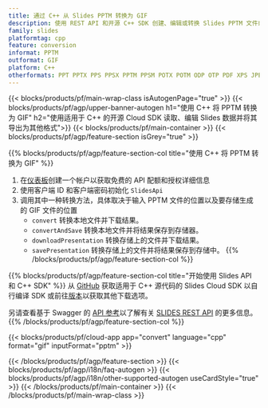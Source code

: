 ```yaml
---
title: 通过 C++ 从 Slides PPTM 转换为 GIF
description: 使用 REST API 和开源 C++ SDK 创建、编辑或转换 Slides PPTM 文件或将其转换为 GIF
family: slides
platformtag: cpp
feature: conversion
informat: PPTM
outformat: GIF
platform: C++
otherformats: PPT PPTX PPS PPSX PPTM PPSM POTX POTM ODP OTP PDF XPS JPEG PNG BMP TIFF SVG HTML SWF HTML5 XAML XML MD MPEG4
---
```


{{< blocks/products/pf/main-wrap-class isAutogenPage="true" >}}
{{< blocks/products/pf/agp/upper-banner-autogen h1="使用 C++ 将 PPTM 转换为 GIF" h2="使用适用于 C++ 的开源 Cloud SDK 读取、编辑 Slides 数据并将其导出为其他格式">}}
{{< blocks/products/pf/main-container >}}
{{< blocks/products/pf/agp/feature-section isGrey="true" >}}

{{% blocks/products/pf/agp/feature-section-col title="使用 C++ 将 PPTM 转换为 GIF" %}}
1. 在<a href="https://dashboard.aspose.cloud/">仪表板</a>创建一个帐户以获取免费的 API 配额和授权详细信息
1. 使用客户端 ID 和客户端密码初始化 ```SlidesApi```
1. 调用其中一种转换方法，具体取决于输入 PPTM 文件的位置以及要存储生成的 GIF 文件的位置
    - ```convert``` 转换本地文件并下载结果。
    - ```convertAndSave``` 转换本地文件并将结果保存到存储器。
    - ```downloadPresentation``` 转换存储上的文件并下载结果。
    - ```savePresentation``` 转换存储上的文件并将结果保存到存储中。
{{% /blocks/products/pf/agp/feature-section-col %}}

{{% blocks/products/pf/agp/feature-section-col title="开始使用 Slides API 和 C++ SDK" %}}
从 [GitHub](https://github.com/aspose-slides-cloud/aspose-slides-cloud-cpp) 获取适用于 C++ 源代码的 Slides Cloud SDK 以自行编译 SDK 或前往[版本](https://releases.aspose.cloud/)以获取其他下载选项。
 
另请查看基于 Swagger 的 [API 参考](https://apireference.aspose.cloud/slides/)以了解有关 [SLIDES REST API](https://products.aspose.cloud/slides/curl/) 的更多信息。
{{% /blocks/products/pf/agp/feature-section-col %}}

{{< blocks/products/pf/cloud-app app="convert" language="cpp" format="gif" inputFormat="pptm" >}}

{{< /blocks/products/pf/agp/feature-section >}}
{{< blocks/products/pf/agp/i18n/faq-autogen >}}
{{< blocks/products/pf/agp/i18n/other-supported-autogen useCardStyle="true" >}}
{{< /blocks/products/pf/main-container >}}
{{< /blocks/products/pf/main-wrap-class >}}